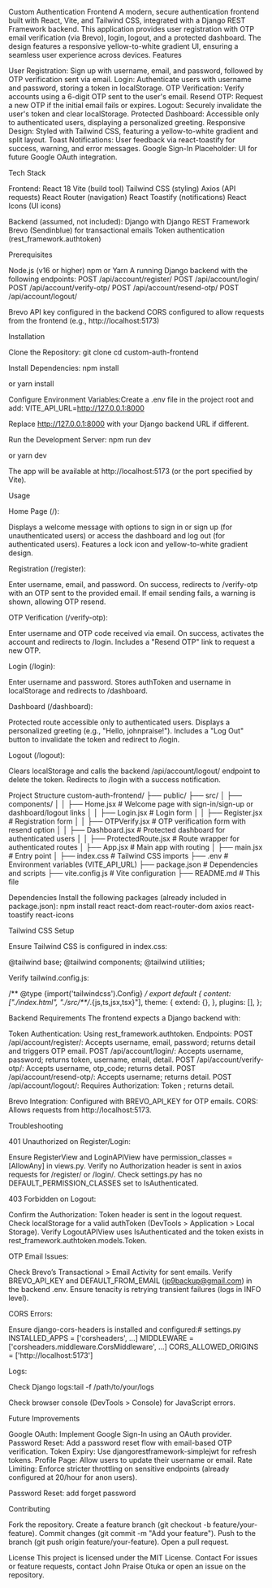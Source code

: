 Custom Authentication Frontend
A modern, secure authentication frontend built with React, Vite, and Tailwind CSS, integrated with a Django REST Framework backend. This application provides user registration with OTP email verification (via Brevo), login, logout, and a protected dashboard. The design features a responsive yellow-to-white gradient UI, ensuring a seamless user experience across devices.
Features

User Registration: Sign up with username, email, and password, followed by OTP verification sent via email.
Login: Authenticate users with username and password, storing a token in localStorage.
OTP Verification: Verify accounts using a 6-digit OTP sent to the user's email.
Resend OTP: Request a new OTP if the initial email fails or expires.
Logout: Securely invalidate the user's token and clear localStorage.
Protected Dashboard: Accessible only to authenticated users, displaying a personalized greeting.
Responsive Design: Styled with Tailwind CSS, featuring a yellow-to-white gradient and split layout.
Toast Notifications: User feedback via react-toastify for success, warning, and error messages.
Google Sign-In Placeholder: UI for future Google OAuth integration.

Tech Stack

Frontend:
React 18
Vite (build tool)
Tailwind CSS (styling)
Axios (API requests)
React Router (navigation)
React Toastify (notifications)
React Icons (UI icons)


Backend (assumed, not included):
Django with Django REST Framework
Brevo (Sendinblue) for transactional emails
Token authentication (rest_framework.authtoken)



Prerequisites

Node.js (v16 or higher)
npm or Yarn
A running Django backend with the following endpoints:
POST /api/account/register/
POST /api/account/login/
POST /api/account/verify-otp/
POST /api/account/resend-otp/
POST /api/account/logout/


Brevo API key configured in the backend
CORS configured to allow requests from the frontend (e.g., http://localhost:5173)

Installation

Clone the Repository:
git clone <your-repository-url>
cd custom-auth-frontend


Install Dependencies:
npm install

or
yarn install


Configure Environment Variables:Create a .env file in the project root and add:
VITE_API_URL=http://127.0.0.1:8000

Replace http://127.0.0.1:8000 with your Django backend URL if different.

Run the Development Server:
npm run dev

or
yarn dev

The app will be available at http://localhost:5173 (or the port specified by Vite).


Usage

Home Page (/):

Displays a welcome message with options to sign in or sign up (for unauthenticated users) or access the dashboard and log out (for authenticated users).
Features a lock icon and yellow-to-white gradient design.


Registration (/register):

Enter username, email, and password.
On success, redirects to /verify-otp with an OTP sent to the provided email.
If email sending fails, a warning is shown, allowing OTP resend.


OTP Verification (/verify-otp):

Enter username and OTP code received via email.
On success, activates the account and redirects to /login.
Includes a "Resend OTP" link to request a new OTP.


Login (/login):

Enter username and password.
Stores authToken and username in localStorage and redirects to /dashboard.


Dashboard (/dashboard):

Protected route accessible only to authenticated users.
Displays a personalized greeting (e.g., "Hello, johnpraise!").
Includes a "Log Out" button to invalidate the token and redirect to /login.


Logout (/logout):

Clears localStorage and calls the backend /api/account/logout/ endpoint to delete the token.
Redirects to /login with a success notification.



Project Structure
custom-auth-frontend/
├── public/
├── src/
│   ├── components/
│   │   ├── Home.jsx           # Welcome page with sign-in/sign-up or dashboard/logout links
│   │   ├── Login.jsx          # Login form
│   │   ├── Register.jsx       # Registration form
│   │   ├── OTPVerify.jsx      # OTP verification form with resend option
│   │   ├── Dashboard.jsx      # Protected dashboard for authenticated users
│   │   ├── ProtectedRoute.jsx # Route wrapper for authenticated routes
│   ├── App.jsx                # Main app with routing
│   ├── main.jsx              # Entry point
│   ├── index.css             # Tailwind CSS imports
├── .env                      # Environment variables (VITE_API_URL)
├── package.json              # Dependencies and scripts
├── vite.config.js            # Vite configuration
├── README.md                 # This file

Dependencies
Install the following packages (already included in package.json):
npm install react react-dom react-router-dom axios react-toastify react-icons

Tailwind CSS Setup

Ensure Tailwind CSS is configured in index.css:

@tailwind base;
@tailwind components;
@tailwind utilities;


Verify tailwind.config.js:

/** @type {import('tailwindcss').Config} */
export default {
  content: ["./index.html", "./src/**/*.{js,ts,jsx,tsx}"],
  theme: {
    extend: {},
  },
  plugins: [],
};

Backend Requirements
The frontend expects a Django backend with:

Token Authentication: Using rest_framework.authtoken.
Endpoints:
POST /api/account/register/: Accepts username, email, password; returns detail and triggers OTP email.
POST /api/account/login/: Accepts username, password; returns token, username, email, detail.
POST /api/account/verify-otp/: Accepts username, otp_code; returns detail.
POST /api/account/resend-otp/: Accepts username; returns detail.
POST /api/account/logout/: Requires Authorization: Token <token>; returns detail.


Brevo Integration: Configured with BREVO_API_KEY for OTP emails.
CORS: Allows requests from http://localhost:5173.

Troubleshooting

401 Unauthorized on Register/Login:

Ensure RegisterView and LoginAPIView have permission_classes = [AllowAny] in views.py.
Verify no Authorization header is sent in axios requests for /register/ or /login/.
Check settings.py has no DEFAULT_PERMISSION_CLASSES set to IsAuthenticated.


403 Forbidden on Logout:

Confirm the Authorization: Token <token> header is sent in the logout request.
Check localStorage for a valid authToken (DevTools > Application > Local Storage).
Verify LogoutAPIView uses IsAuthenticated and the token exists in rest_framework.authtoken.models.Token.


OTP Email Issues:

Check Brevo’s Transactional > Email Activity for sent emails.
Verify BREVO_API_KEY and DEFAULT_FROM_EMAIL (jp9backup@gmail.com) in the backend .env.
Ensure tenacity is retrying transient failures (logs in INFO level).


CORS Errors:

Ensure django-cors-headers is installed and configured:# settings.py
INSTALLED_APPS = ['corsheaders', ...]
MIDDLEWARE = ['corsheaders.middleware.CorsMiddleware', ...]
CORS_ALLOWED_ORIGINS = ['http://localhost:5173']




Logs:

Check Django logs:tail -f /path/to/your/logs


Check browser console (DevTools > Console) for JavaScript errors.



Future Improvements

Google OAuth: Implement Google Sign-In using an OAuth provider.
Password Reset: Add a password reset flow with email-based OTP verification.
Token Expiry: Use djangorestframework-simplejwt for refresh tokens.
Profile Page: Allow users to update their username or email.
Rate Limiting: Enforce stricter throttling on sensitive endpoints (already configured at 20/hour for anon users).

Password Reset: add forget password

Contributing

Fork the repository.
Create a feature branch (git checkout -b feature/your-feature).
Commit changes (git commit -m "Add your feature").
Push to the branch (git push origin feature/your-feature).
Open a pull request.

License
This project is licensed under the MIT License.
Contact
For issues or feature requests, contact John Praise Otuka or open an issue on the repository.